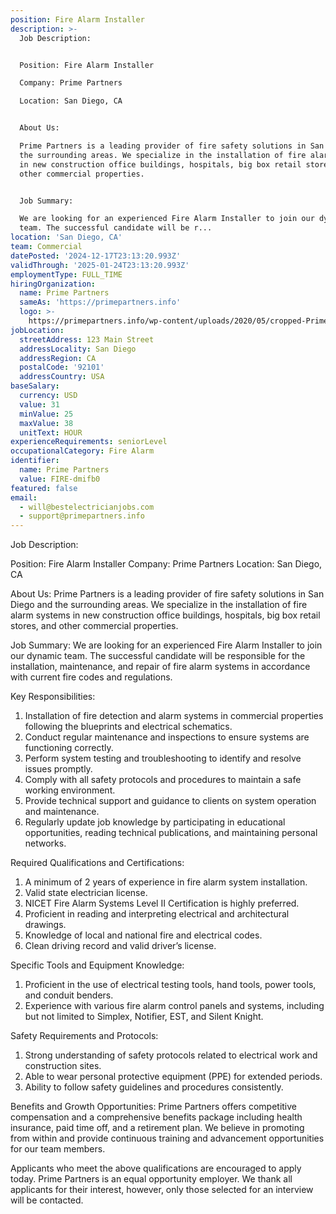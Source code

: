 ```yaml
---
position: Fire Alarm Installer
description: >-
  Job Description:


  Position: Fire Alarm Installer

  Company: Prime Partners

  Location: San Diego, CA


  About Us:

  Prime Partners is a leading provider of fire safety solutions in San Diego and
  the surrounding areas. We specialize in the installation of fire alarm systems
  in new construction office buildings, hospitals, big box retail stores, and
  other commercial properties.


  Job Summary:

  We are looking for an experienced Fire Alarm Installer to join our dynamic
  team. The successful candidate will be r...
location: 'San Diego, CA'
team: Commercial
datePosted: '2024-12-17T23:13:20.993Z'
validThrough: '2025-01-24T23:13:20.993Z'
employmentType: FULL_TIME
hiringOrganization:
  name: Prime Partners
  sameAs: 'https://primepartners.info'
  logo: >-
    https://primepartners.info/wp-content/uploads/2020/05/cropped-Prime-Partners-Logo-NO-BG-1-1.png
jobLocation:
  streetAddress: 123 Main Street
  addressLocality: San Diego
  addressRegion: CA
  postalCode: '92101'
  addressCountry: USA
baseSalary:
  currency: USD
  value: 31
  minValue: 25
  maxValue: 38
  unitText: HOUR
experienceRequirements: seniorLevel
occupationalCategory: Fire Alarm
identifier:
  name: Prime Partners
  value: FIRE-dmifb0
featured: false
email:
  - will@bestelectricianjobs.com
  - support@primepartners.info
---
```




Job Description:

Position: Fire Alarm Installer
Company: Prime Partners
Location: San Diego, CA

About Us:
Prime Partners is a leading provider of fire safety solutions in San Diego and the surrounding areas. We specialize in the installation of fire alarm systems in new construction office buildings, hospitals, big box retail stores, and other commercial properties.

Job Summary:
We are looking for an experienced Fire Alarm Installer to join our dynamic team. The successful candidate will be responsible for the installation, maintenance, and repair of fire alarm systems in accordance with current fire codes and regulations.

Key Responsibilities:
1. Installation of fire detection and alarm systems in commercial properties following the blueprints and electrical schematics.
2. Conduct regular maintenance and inspections to ensure systems are functioning correctly.
3. Perform system testing and troubleshooting to identify and resolve issues promptly.
4. Comply with all safety protocols and procedures to maintain a safe working environment.
5. Provide technical support and guidance to clients on system operation and maintenance.
6. Regularly update job knowledge by participating in educational opportunities, reading technical publications, and maintaining personal networks.

Required Qualifications and Certifications:
1. A minimum of 2 years of experience in fire alarm system installation.
2. Valid state electrician license.
3. NICET Fire Alarm Systems Level II Certification is highly preferred.
4. Proficient in reading and interpreting electrical and architectural drawings.
5. Knowledge of local and national fire and electrical codes.
6. Clean driving record and valid driver’s license.

Specific Tools and Equipment Knowledge:
1. Proficient in the use of electrical testing tools, hand tools, power tools, and conduit benders.
2. Experience with various fire alarm control panels and systems, including but not limited to Simplex, Notifier, EST, and Silent Knight.

Safety Requirements and Protocols:
1. Strong understanding of safety protocols related to electrical work and construction sites.
2. Able to wear personal protective equipment (PPE) for extended periods.
3. Ability to follow safety guidelines and procedures consistently.

Benefits and Growth Opportunities:
Prime Partners offers competitive compensation and a comprehensive benefits package including health insurance, paid time off, and a retirement plan. We believe in promoting from within and provide continuous training and advancement opportunities for our team members.

Applicants who meet the above qualifications are encouraged to apply today. Prime Partners is an equal opportunity employer. We thank all applicants for their interest, however, only those selected for an interview will be contacted.
